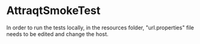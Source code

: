 # AttraqtSmokeTest
In order to run the tests locally, in the resources folder, "url.properties" file needs to be edited and change the host.
